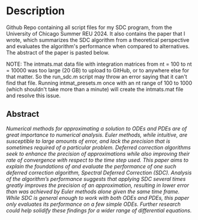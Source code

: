 # Description

Github Repo containing all script files for my SDC program, from the University of Chicago Summer REU 2024. It also contains the paper that I wrote, which summarizes the SDC algorithm from a theoretical perspective and evaluates the algorithm's performance when compared to alternatives. The abstract of the paper is pasted below.

NOTE: The intmats.mat data file with integration matrices from nt = 100 to nt = 10000 was too large (20 GB) to upload to GitHub, or to anywhere else for that matter. So the run_sdc.m script may throw an error saying that it can't find that file. Running intmat_presets.m once with an nt range of 100 to 1000 (which shouldn't take more than a minute) will create the intmats.mat file and resolve this issue.

## Abstract
*Numerical methods for approximating a solution to ODEs and PDEs are of great importance to numerical analysis. Euler methods, while intuitive, are susceptible to large amounts of error, and lack the precision that is sometimes required of a particular problem. Deferred correction algorithms seek to enhance the precision of approximations while also improving their rate of convergence with respect to the time step used. This paper aims to explain the foundations of and evaluate the performance of one such deferred correction algorithm, Spectral Deferred Correction (SDC). Analysis of the algorithm’s performance suggests that applying SDC several times greatly improves the precision of an approximation, resulting in lower error than was achieved by Euler methods alone given the same time frame. While SDC is general enough to work with both ODEs and PDEs, this paper only evaluates its performance on a few simple ODEs. Further research could help solidify these findings for a wider range of differential equations.*
